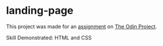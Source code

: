 # landing-page
This project was made for an [assignment](https://www.theodinproject.com/lessons/foundations-landing-page#assignment) on [The Odin Project](https://www.theodinproject.com).

Skill Demonstrated: HTML and CSS
